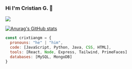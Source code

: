 ### Hi I'm Cristian G. 👋

![](https://komarev.com/ghpvc/?username=crixtiangm&style=flat)

[![Anurag's GitHub stats](https://github-readme-stats.vercel.app/api?username=crixtiangm)](https://github.com/anuraghazra/github-readme-stats)

```js
const crixtiangm = {
  pronouns: "he" | "him",
  code: [JavaScript, Python, Java, CSS, HTML],
  tools: [React, Node, Express, Tailwind, PrimeFaces]
  databases: [MySQL, MongoDB]
}
```

<!--
**crixtiangm/crixtiangm** is a ✨ _special_ ✨ repository because its `README.md` (this file) appears on your GitHub profile.

Here are some ideas to get you started:

- 🔭 I’m currently working on ...
- 🌱 I’m currently learning ...
- 👯 I’m looking to collaborate on ...
- 🤔 I’m looking for help with ...
- 💬 Ask me about ...
- 📫 How to reach me: ...
- 😄 Pronouns: ...
- ⚡ Fun fact: ...
-->
